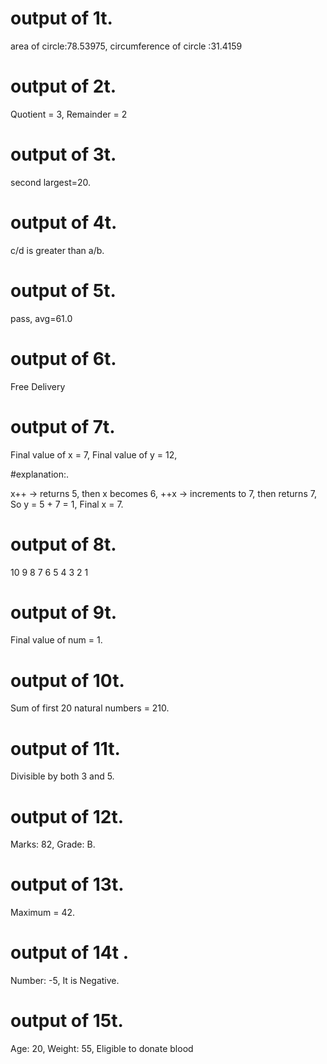 # output of 1t.
area of circle:78.53975,
circumference of circle :31.4159 

# output of 2t.
Quotient = 3,
Remainder = 2
# output of 3t.
second largest=20.
# output of 4t.
c/d  is greater than a/b.
# output of 5t.
pass,
avg=61.0
# output of 6t.
Free Delivery
# output of 7t.
Final value of x = 7,
Final value of y = 12,

#explanation:.

x++ → returns 5, then x becomes 6,
++x → increments to 7, then returns 7,
So y = 5 + 7 = 1,
Final x = 7.
# output of 8t.
10
9
8
7
6
5
4
3
2
1

# output of 9t.
Final value of num = 1.

# output of 10t.
Sum of first 20 natural numbers = 210.

# output of 11t.
Divisible by both 3 and 5.

# output of 12t.
Marks: 82,
Grade: B.

# output of 13t.
Maximum = 42.

# output of 14t .
Number: -5,
It is Negative.

# output of 15t.
Age: 20, Weight: 55,
Eligible to donate blood

